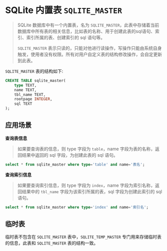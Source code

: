 # SQLite 内置表 `SQLITE_MASTER`

> SQLite 数据库中有一个内置表，名为 `SQLITE_MASTER`，此表中存储着当前数据库中所有表的相关信息，比如表的名称、用于创建此表的sql语句、索引、索引所属的表、创建索引的 sql 语句等。
>
> `SQLITE_MASTER` 表示只读的，只能对他进行读操作，写操作只能由系统自身触发，使用者没有权限。所有对用户自定义表的结构修改操作，会自定更新到此表。

`SQLITE_MASTER` 表的结构如下:

```sql
CREATE TABLE sqlite_master( 
    type TEXT, 
    name TEXT, 
    tbl_name TEXT, 
    rootpage INTEGER, 
    sql TEXT 
);
```

## 应用场景

**查询表信息**

> 如果要查询表的信息，则 type 字段为 `table`，name 字段为表的名称，返回结果中返回的 sql 字段，为创建此表的 sql 语句。

```sql
select * from sqlite_master where type='table' and name='表名';
```

**查询索引信息**

> 如果要查询索引信息，则 type 字段为 `index`，name 字段为索引名称，返回结果中的 `tbl_name` 字段为该索引所属的表，sql 字段为创建此索引的 sql 语句。

```sql
select * from sqlite_master where type='index' and name='索引名';
```

## 临时表

临时表不包含在 `SQLITE_MASTER` 表中，`SQLITE_TEMP_MASTER` 专门用来存储临时表的信息，此表和 `SQLITE_MASTER` 表的结构一致。